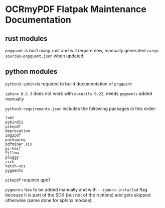 # OCRmyPDF Flatpak Maintenance Documentation

## rust modules

`pngquant` is built using rust and will require new, manually generated `cargo-sources-pngquant.json` when updated.

## python modules

`python3-sphinx`is required to build documentation of `pngquant`

`sphinx 8.2.3` does not work with `docutils 0.22`, needs `pygments` added manually

`python3-requirements.json` includes the following packages in this order:

```
lxml
pybind11
pikepdf
deprecation
img2pdf
packaging
pdfminer.six
pi-heif
Pillow
pluggy
rich
hatch-vcs
pygments
```

`pikepdf` requires qpdf

`pygments` has to be added manually and with `--ignore-installed` flag because it is part of the SDK (but not of the runtime) and gets skipped otherwise (same done for sphinx module).
